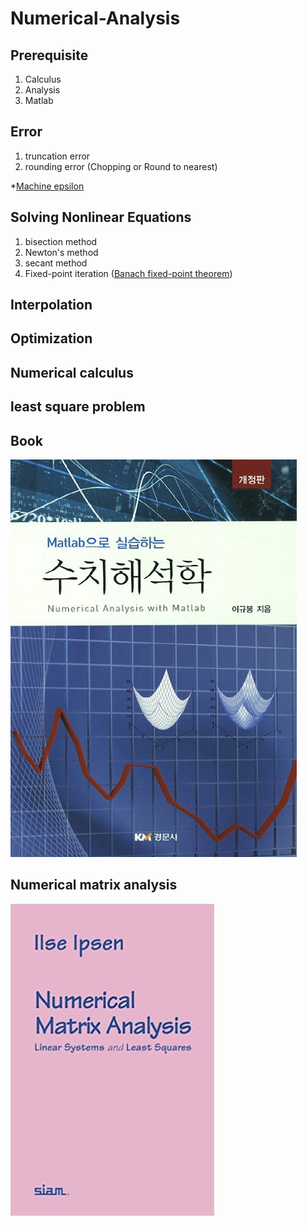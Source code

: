 # Numerical-Analysis

## Prerequisite
1. Calculus
2. Analysis
3. Matlab

## Error
1. truncation error
2. rounding error (Chopping or Round to nearest)

  *[Machine epsilon](https://en.wikipedia.org/wiki/Machine_epsilon)

## Solving Nonlinear Equations
1. bisection method
2. Newton's method
3. secant method
4. Fixed-point iteration ([Banach fixed-point theorem](https://en.wikipedia.org/wiki/Banach_fixed-point_theorem))

## Interpolation

## Optimization

## Numerical calculus

## least square problem


## Book
![img](https://github.com/cgh2797/Numerical-Analysis/blob/master/bookimg.jpg)

## Numerical matrix analysis
![img2](https://github.com/cgh2797/Numerical-Analysis/blob/master/img2.jpg)
